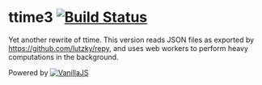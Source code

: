 # ttime3 [![Build Status](https://travis-ci.org/lutzky/ttime3.svg?branch=master)](https://travis-ci.org/lutzky/ttime3)

Yet another rewrite of ttime. This version reads JSON files as exported by https://github.com/lutzky/repy, and uses web workers to perform heavy computations in the background.

Powered by [![VanillaJS](http://vanilla-js.com/assets/button.png)](http://vanilla-js.com)
